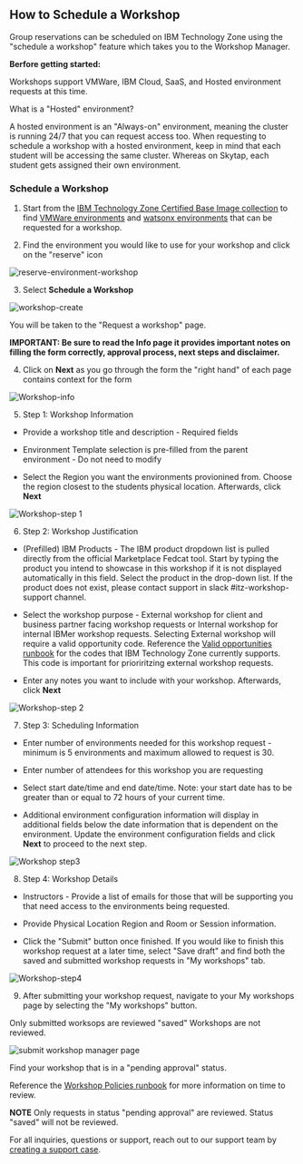 ## How to Schedule a Workshop

Group reservations can be scheduled on IBM Technology Zone using the "schedule a workshop" feature which takes you to the Workshop Manager. 

**Berfore getting started:** 

Workshops support VMWare, IBM Cloud, SaaS, and Hosted environment requests at this time.

What is a "Hosted" environment? 

A hosted environment is an "Always-on" environment, meaning the cluster is running 24/7 that you can request access too. When requesting to schedule a workshop 
with a hosted environment, keep in mind that each student will be accessing the same cluster. Whereas on Skytap, each student gets assigned their own environment. 

### Schedule a Workshop

1. Start from the [IBM Technology Zone Certified Base Image collection](https://techzone.ibm.com/collection/tech-zone-certified-base-images) to find [VMWare environments](https://techzone.ibm.com/collection/tech-zone-certified-base-images/journey-vmware-on-ibm-cloud-environments) and [watsonx environments](https://techzone.ibm.com/collection/tech-zone-certified-base-images/journey-watsonx) that can be requested for a workshop. 


2. Find the environment you would like to use for your workshop and click on the "reserve" icon

![reserve-environment-workshop](https://github.com/IBM/itz-support-public/blob/0554af3383b0552a24f15f8b9db1ba7919112151/IBM-Technology-Zone/IBM-Technology-Zone-Runbooks/Images/reserve-environment-workshop.png)


3. Select **Schedule a Workshop**

![workshop-create](https://github.com/IBM/itz-support-public/blob/0554af3383b0552a24f15f8b9db1ba7919112151/IBM-Technology-Zone/IBM-Technology-Zone-Runbooks/Images/workshop-create.png)

You will be taken to the "Request a workshop" page. 

**IMPORTANT: Be sure to read the Info page it provides important notes on filling the form correctly, approval process, next steps and disclaimer.**

4.  Click on **Next** as you go through the form the "right hand" of each page contains context for the form 

![Workshop-info](https://github.com/IBM/itz-support-public/blob/0554af3383b0552a24f15f8b9db1ba7919112151/IBM-Technology-Zone/IBM-Technology-Zone-Runbooks/Images/Workshop-info.png)

5. Step 1: Workshop Information
  
* Provide a workshop title and description - Required fields 

* Environment Template selection is pre-filled from the parent environment - Do not need to modify
 
* Select the Region you want the environments provionined from. Choose the region closest to the students physical location. Afterwards, click **Next**
   
![Workshop-step 1](https://github.com/IBM/itz-support-public/blob/27d97b998c26b87fd817a80144529ecb4f53a3de/IBM-Technology-Zone/IBM-Technology-Zone-Runbooks/Images/step1workshops.png)
  
  
6. Step 2: Workshop Justification
  
* (Prefilled) IBM Products - The IBM product dropdown list is pulled directly from the official Marketplace Fedcat tool. Start by typing the product you intend to showcase in this workshop if it is not displayed automatically in this field. Select the product in the drop-down list. If the product does not exist, please contact support in slack #itz-workshop-support channel.

* Select the workshop purpose - External workshop for client and business partner facing workshop requests or Internal workshop for internal IBMer workshop requests. Selecting External workshop will require a valid opportunity code. Reference the [Valid opportunities runbook](https://github.com/IBM/itz-support-public/blob/27d97b998c26b87fd817a80144529ecb4f53a3de/IBM-Technology-Zone/IBM-Technology-Zone-Runbooks/valid-opportunity-codes.md) for the codes that IBM Technology Zone currently supports. This code is important for prioriritzing external workshop requests. 
  
* Enter any notes you want to include with your workshop. Afterwards, click **Next**
  
 ![Workshop-step 2](https://github.com/IBM/itz-support-public/blob/a6ed7c39961ffe9199e30fb3f1ff1829193d21e7/IBM-Technology-Zone/IBM-Technology-Zone-Runbooks/Images/externalworkshop-step2.png) 
 
   
 7. Step 3: Scheduling Information
  
* Enter number of environments needed for this workshop request - minimum is 5 environments and maximum allowed to request is 30. 
 
* Enter number of attendees for this workshop you are requesting
  
* Select start date/time and end date/time. Note: your start date has to be greater than or equal to 72 hours of your current time. 

* Additional environment configuration information will display in additional fields below the date information that is dependent on the environment. Update the environment configuration fields and click **Next** to proceed to the next step. 
  
![Workshop step3](https://github.com/IBM/itz-support-public/blob/94c46317df97dbf452f0bf0cb4569d2663e32eb4/IBM-Technology-Zone/IBM-Technology-Zone-Runbooks/Images/Workshop-step3.png)
  
  
8. Step 4: Workshop Details

* Instructors - Provide a list of emails for those that will be supporting you that need access to the environments being requested.

* Provide Physical Location Region and Room or Session information. 

* Click the "Submit" button once finished. If you would like to finish this workshop request at a later time, select "Save draft" and find both the saved and submitted workshop requests in "My workshops" tab.

![Workshop-step4](https://github.com/IBM/itz-support-public/blob/94c46317df97dbf452f0bf0cb4569d2663e32eb4/IBM-Technology-Zone/IBM-Technology-Zone-Runbooks/Images/step-4-workshops.png) 
   
9. After submitting your workshop request, navigate to your My workshops page by selecting the "My workshops" button. 
   
Only submitted worksops are reviewed "saved" Workshops are not reviewed.
   
![submit workshop manager page](https://github.com/IBM/itz-support-public/blob/94c46317df97dbf452f0bf0cb4569d2663e32eb4/IBM-Technology-Zone/IBM-Technology-Zone-Runbooks/Images/submitted%20workshop%20request.png)

Find your workshop that is in a "pending approval" status. 

Reference the [Workshop Policies runbook](https://github.com/IBM/itz-support-public/blob/94c46317df97dbf452f0bf0cb4569d2663e32eb4/IBM-Technology-Zone/IBM-Technology-Zone-Runbooks/reservation-duration-policy.md) for more information on time to review. 

**NOTE** Only requests in status "pending approval" are reviewed. Status "saved" will not be reviewed.
  
For all inquiries, questions or support, reach out to our support team by [creating a support case](https://ibmsf.my.site.com/ibminternalproducts/s/createrecord/NewCase?language=en_US). 
